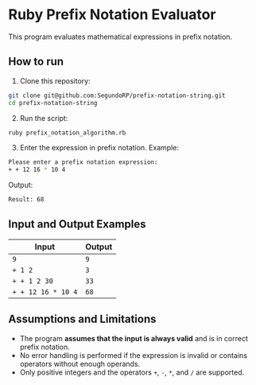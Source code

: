 # Ruby Prefix Notation Evaluator

This program evaluates mathematical expressions in prefix notation.


## How to run

1. Clone this repository:

```sh
git clone git@github.com:SegundoRP/prefix-notation-string.git
cd prefix-notation-string
```
2. Run the script:

```bash
ruby prefix_notation_algorithm.rb
```

3. Enter the expression in prefix notation. Example:

```bash
Please enter a prefix notation expression:
+ + 12 16 * 10 4
```

Output:

```bash
Result: 68
```

## Input and Output Examples


| Input                  | Output |
|------------------------|--------|
| `9`                    | `9`    |
| `+ 1 2`                | `3`    |
| `+ + 1 2 30`           | `33`   |
| `+ + 12 16 * 10 4`     | `68`   |


## Assumptions and Limitations

- The program **assumes that the input is always valid** and is in correct prefix notation.
- No error handling is performed if the expression is invalid or contains operators without enough operands.
- Only positive integers and the operators `+`, `-`, `*`, and `/` are supported.